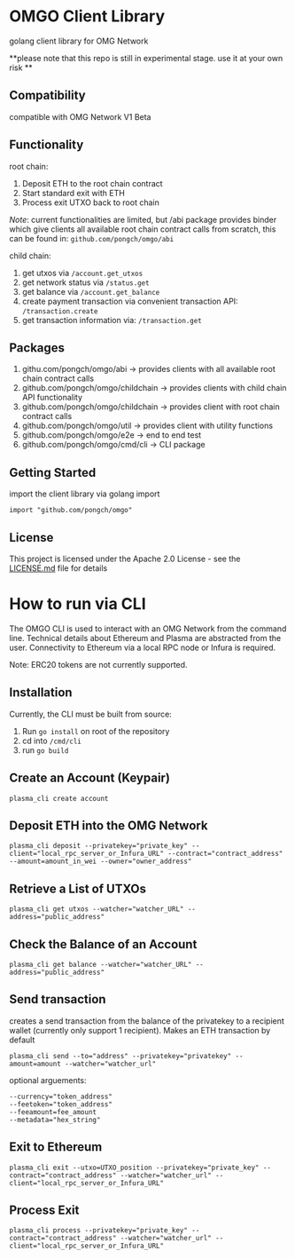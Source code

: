 # OMGO Client Library

golang client library for OMG Network

**please note that this repo is still in experimental stage. use it at your own risk **

## Compatibility 

compatible with OMG Network V1 Beta

## Functionality 

root chain:
1. Deposit ETH to the root chain contract
2. Start standard exit with ETH
3. Process exit UTXO back to root chain 

*Note*: current functionalities are limited, but /abi package provides binder which give clients all available root chain contract calls from scratch, this can be found in:
`github.com/pongch/omgo/abi`

child chain:
1. get utxos via `/account.get_utxos`
2. get network status via `/status.get`
3. get balance via `/account.get_balance`
4. create payment transaction via convenient transaction API: `/transaction.create` 
5. get transaction information via: `/transaction.get` 

## Packages

1. githu.com/pongch/omgo/abi -> provides clients with all available root chain contract calls
2. github.com/pongch/omgo/childchain -> provides clients with child chain API functionality
3. github.com/pongch/omgo/childchain -> provides client with root chain contract calls
4. github.com/pongch/omgo/util -> provides client with utility functions
5. github.com/pongch/omgo/e2e -> end to end test
6. github.com/pongch/omgo/cmd/cli -> CLI package

## Getting Started

import the client library via golang import

```
import "github.com/pongch/omgo"
```

## License

This project is licensed under the Apache 2.0 License - see the [LICENSE.md](LICENSE.md) file for details

# How to run via CLI

The OMGO CLI is used to interact with an OMG Network from the command line. Technical details about Ethereum and Plasma are abstracted from the user.
Connectivity to Ethereum via a local RPC node or Infura is required.

Note: ERC20 tokens are not currently supported.

## Installation

Currently, the CLI must be built from source:

1. Run `go install` on root of the repository 
2. cd into `/cmd/cli`
3. run `go build`

## Create an Account (Keypair)

```
plasma_cli create account
```

## Deposit ETH into the OMG Network

```
plasma_cli deposit --privatekey="private_key" --client="local_rpc_server_or_Infura_URL" --contract="contract_address" --amount=amount_in_wei --owner="owner_address"
```


## Retrieve a List of UTXOs

```
plasma_cli get utxos --watcher="watcher_URL" --address="public_address"
```

## Check the Balance of an Account

```
plasma_cli get balance --watcher="watcher_URL" --address="public_address"
```
## Send transaction

creates a send transaction from the balance of the privatekey to a recipient wallet 
(currently only support 1 recipient). Makes an ETH transaction by default

```
plasma_cli send --to="address" --privatekey="privatekey" --amount=amount --watcher="watcher_url"
```

optional arguements:
```
--currency="token_address" 
--feetoken="token_address"
--feeamount=fee_amount
--metadata="hex_string"
```

## Exit to Ethereum

```
plasma_cli exit --utxo=UTXO_position --privatekey="private_key" --contract="contract_address" --watcher="watcher_url" --client="local_rpc_server_or_Infura_URL"
```

## Process Exit

```
plasma_cli process --privatekey="private_key" --contract="contract_address" --watcher="watcher_url" --client="local_rpc_server_or_Infura_URL"
```
